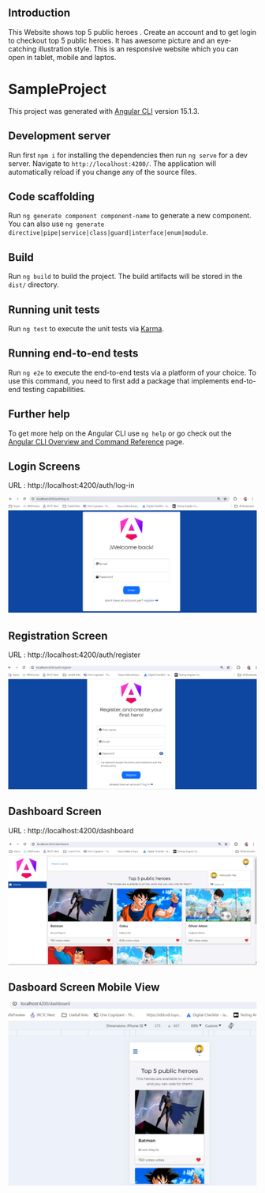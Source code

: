 ## Introduction 

This Website shows top 5 public heroes . Create an account and to get  login  to checkout top 5 public heroes. It has awesome picture and an eye-catching illustration style. 
This is an responsive website which you can open in tablet, mobile and laptos.

# SampleProject

This project was generated with [Angular CLI](https://github.com/angular/angular-cli) version 15.1.3.

## Development server

Run first `npm i` for installing the dependencies then  run  `ng serve` for a dev server. Navigate to `http://localhost:4200/`. The application will automatically reload if you change any of the source files.

## Code scaffolding

Run `ng generate component component-name` to generate a new component. You can also use `ng generate directive|pipe|service|class|guard|interface|enum|module`.

## Build

Run `ng build` to build the project. The build artifacts will be stored in the `dist/` directory.

## Running unit tests

Run `ng test` to execute the unit tests via [Karma](https://karma-runner.github.io).

## Running end-to-end tests

Run `ng e2e` to execute the end-to-end tests via a platform of your choice. To use this command, you need to first add a package that implements end-to-end testing capabilities.

## Further help

To get more help on the Angular CLI use `ng help` or go check out the [Angular CLI Overview and Command Reference](https://angular.io/cli) page.

## Login  Screens 

URL : http://localhost:4200/auth/log-in

![alt text](image.png)

## Registration Screen 

URL : http://localhost:4200/auth/register

![alt text](image-1.png)

## Dashboard Screen

URL : http://localhost:4200/dashboard


![alt text](image-2.png)

## Dasboard Screen Mobile View

![alt text](image-3.png)